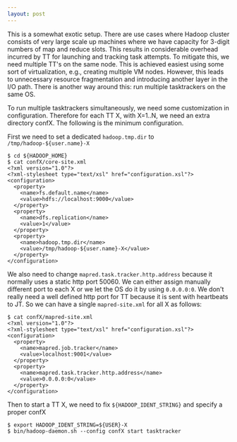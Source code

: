 ```yaml
---
layout: post
---
```


This is a somewhat exotic setup. There are use cases where Hadoop cluster
consists of very large scale up machines where we have capacity for 3-digit
numbers of map and reduce slots. This results in considerable overhead incurred
by TT for launching and tracking task attempts. To mitigate this, we need
multiple TT's on the same node. This is achieved easiest using some sort of
virtualization, e.g., creating multiple VM nodes. However, this leads to
unnecessary resource fragmentation and introducing another layer in the I/O
path. There is another way around this: run multiple tasktrackers on the same
OS.

To run multiple tasktrackers simultaneously, we need some customization in
configuration. Therefore for each TT X, with X=1..N, we need an extra directory
confX. The following is the minimum configuration. 

First we need to set a dedicated ```hadoop.tmp.dir``` to 
```/tmp/hadoop-${user.name}-X``` 

~~~
$ cd ${HADOOP_HOME}
$ cat confX/core-site.xml
<?xml version="1.0"?>
<?xml-stylesheet type="text/xsl" href="configuration.xsl"?>
<configuration>
  <property>
    <name>fs.default.name</name>
    <value>hdfs://localhost:9000</value>
  </property>
  <property>
    <name>dfs.replication</name>
    <value>1</value>
  </property>
  <property>
    <name>hadoop.tmp.dir</name>
    <value>/tmp/hadoop-${user.name}-X</value>
  </property>
</configuration>
~~~

We also need to change ```mapred.task.tracker.http.address``` because it 
normally uses a static http port 50060. We can either assign manually different
port to each X or we let the OS do it by using ```0.0.0.0:0```. We don't really
need a well defined http port for TT because it is sent with heartbeats to JT.
So we can have a single ```mapred-site.xml``` for all X as follows:

~~~
$ cat confX/mapred-site.xml
<?xml version="1.0"?>
<?xml-stylesheet type="text/xsl" href="configuration.xsl"?>
<configuration>
  <property>
    <name>mapred.job.tracker</name>
    <value>localhost:9001</value>
  </property>
  <property>
    <name>mapred.task.tracker.http.address</name>
    <value>0.0.0.0:0</value>
  </property>
</configuration>
~~~

Then to start a TT X, we need to fix ```${HADOOP_IDENT_STRING}``` and specify
a proper confX

~~~~
$ export HADOOP_IDENT_STRING=${USER}-X
$ bin/hadoop-daemon.sh --config confX start tasktracker
~~~~
